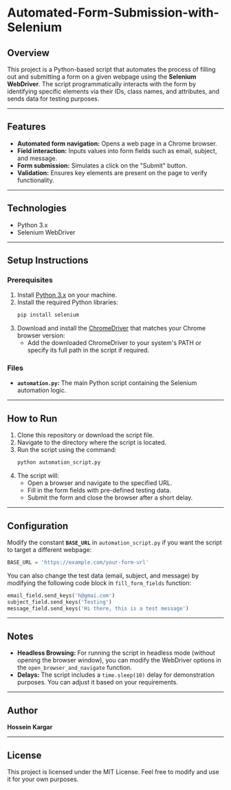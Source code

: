 # Automated-Form-Submission-with-Selenium

## Overview
This project is a Python-based script that automates the process of filling out and submitting a form on a given webpage using the **Selenium WebDriver**. The script programmatically interacts with the form by identifying specific elements via their IDs, class names, and attributes, and sends data for testing purposes.

---

## Features
- **Automated form navigation:** Opens a web page in a Chrome browser.
- **Field interaction:** Inputs values into form fields such as email, subject, and message.
- **Form submission:** Simulates a click on the "Submit" button.
- **Validation:** Ensures key elements are present on the page to verify functionality.

---

## Technologies
- Python 3.x
- Selenium WebDriver

---

## Setup Instructions

### Prerequisites
1. Install [Python 3.x](https://www.python.org/) on your machine.
2. Install the required Python libraries:
   ```bash
   pip install selenium
   ```
3. Download and install the [ChromeDriver](https://chromedriver.chromium.org/) that matches your Chrome browser version:
   - Add the downloaded ChromeDriver to your system's PATH or specify its full path in the script if required.

### Files
- **`automation.py`:** The main Python script containing the Selenium automation logic.

---

## How to Run
1. Clone this repository or download the script file.
2. Navigate to the directory where the script is located.
3. Run the script using the command:
   ```bash
   python automation_script.py
   ```
4. The script will:
   - Open a browser and navigate to the specified URL.
   - Fill in the form fields with pre-defined testing data.
   - Submit the form and close the browser after a short delay.

---

## Configuration
Modify the constant **`BASE_URL`** in `automation_script.py` if you want the script to target a different webpage:
```python
BASE_URL = 'https://example.com/your-form-url'
```

You can also change the test data (email, subject, and message) by modifying the following code block in `fill_form_fields` function:
```python
email_field.send_keys('h@gmai.com')
subject_field.send_keys('Testing')
message_field.send_keys('Hi there, this is a test message')
```

---

## Notes
- **Headless Browsing:** For running the script in headless mode (without opening the browser window), you can modify the WebDriver options in the `open_browser_and_navigate` function.
- **Delays:** The script includes a `time.sleep(10)` delay for demonstration purposes. You can adjust it based on your requirements.

---

## Author
**Hossein Kargar**

---

## License
This project is licensed under the MIT License. Feel free to modify and use it for your own purposes.
